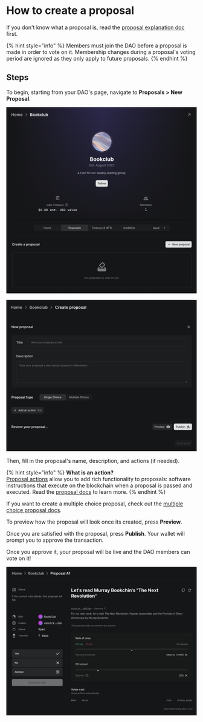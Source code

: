 # How to create a proposal

If you don't know what a proposal is, read the [proposal explanation doc](what.md) first.

{% hint style="info" %}
Members must join the DAO before a proposal is made in order to vote on it. Membership changes during a proposal's voting period are ignored as they only apply to future proposals.
{% endhint %}

## Steps

To begin, starting from your DAO's page, navigate to **Proposals > New Proposal**.

![Create proposal button](../../.gitbook/assets/proposals-tab.png)

![Proposal creation form](../../.gitbook/assets/create-proposal.png)

Then, fill in the proposal's name, description, and actions (if needed).

{% hint style="info" %}
**What is an action?**\
[Proposal actions](what.md#actions) allow you to add rich functionality to proposals: software instructions that execute on the blockchain when a proposal is passed and executed. Read the [proposal docs](what.md) to learn more.
{% endhint %}

If you want to create a multiple choice proposal, check out the [multiple choice proposal docs](types.md#multiple-choice).

To preview how the proposal will look once its created, press **Preview**.

Once you are satisfied with the proposal, press **Publish**. Your wallet will prompt you to approve the transaction.

Once you approve it, your proposal will be live and the DAO members can vote on it!

![Created proposal](../../.gitbook/assets/create-proposal-done.png)
